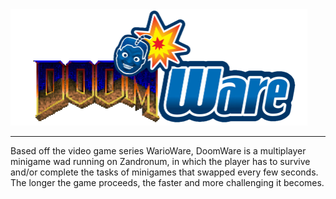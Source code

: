 <img src="wiki_assets/logo.png" width="475" height="186">

---

Based off the video game series WarioWare, DoomWare is a multiplayer minigame wad running on Zandronum, in which the player has to survive and/or complete the tasks of minigames that swapped every few seconds. The longer the game proceeds, the faster and more challenging it becomes.
